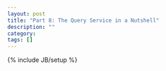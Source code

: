 ```yaml
---
layout: post
title: "Part 8: The Query Service in a Nutshell"
description: ""
category: 
tags: []
---
```

{% include JB/setup %}

